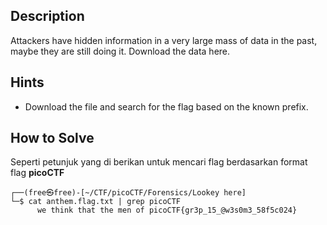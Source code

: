 ## Description

Attackers have hidden information in a very large mass of data in the past, maybe they are still doing it.
Download the data here.

## Hints

- Download the file and search for the flag based on the known prefix.




## How to Solve

Seperti petunjuk yang di berikan untuk mencari flag berdasarkan format flag **picoCTF**

```
┌──(free㉿free)-[~/CTF/picoCTF/Forensics/Lookey here]
└─$ cat anthem.flag.txt | grep picoCTF
      we think that the men of picoCTF{gr3p_15_@w3s0m3_58f5c024}

```